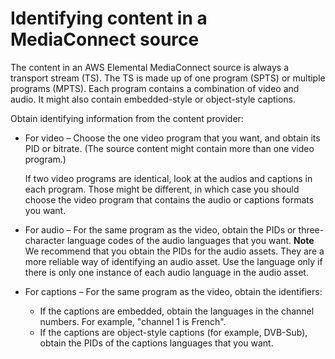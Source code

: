 # Identifying content in a MediaConnect source<a name="extract-content-emx"></a>

The content in an AWS Elemental MediaConnect source is always a transport stream \(TS\)\. The TS is made up of one program \(SPTS\) or multiple programs \(MPTS\)\. Each program contains a combination of video and audio\. It might also contain embedded\-style or object\-style captions\. 

Obtain identifying information from the content provider:
+ For video – Choose the one video program that you want, and obtain its PID or bitrate\. \(The source content might contain more than one video program\.\) 

  If two video programs are identical, look at the audios and captions in each program\. Those might be different, in which case you should choose the video program that contains the audio or captions formats you want\.
+ For audio – For the same program as the video, obtain the PIDs or three\-character language codes of the audio languages that you want\.
**Note**  
We recommend that you obtain the PIDs for the audio assets\. They are a more reliable way of identifying an audio asset\. Use the language only if there is only one instance of each audio language in the audio asset\.
+ For captions – For the same program as the video, obtain the identifiers:
  + If the captions are embedded, obtain the languages in the channel numbers\. For example, "channel 1 is French"\. 
  + If the captions are object\-style captions \(for example, DVB\-Sub\), obtain the PIDs of the captions languages that you want\. 